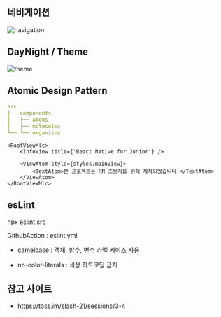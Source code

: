 ## 네비게이션

![navigation](https://github.com/KimJeonghun91/rnBoilerPlate/assets/39161206/a46e77eb-48d5-4d76-b2fa-94a1bbf0e692)


## DayNight / Theme

![theme](https://github.com/KimJeonghun91/rnBoilerPlate/assets/39161206/a9e83665-e6fa-4920-86b7-aec43f91e856)


## Atomic Design Pattern

```yaml
src
├── components
│   ├── atoms
│   ├── molecules
└── └── organisms
```

```tsx
<RootViewMlc>
    <InfoView title={'React Native for Junior'} />

    <ViewAtom style={styles.mainView}>
        <TextAtom>본 프로젝트는 RN 초보자를 위해 제작되었습니다.</TextAtom>
    </ViewAtom>
</RootViewMlc>
```


## esLint

npx eslint src

GithubAction : eslint.yml

- camelcase : 객체, 함수, 변수 카멜 케이스 사용

- no-color-literals : 색상 하드코딩 금지


## 참고 사이트

- https://toss.im/slash-21/sessions/3-4
